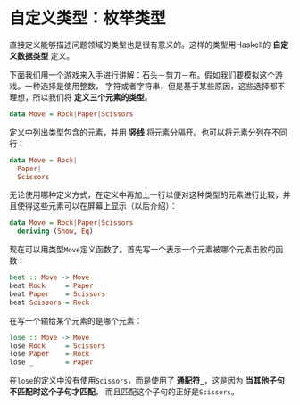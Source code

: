 自定义类型：枚举类型
==========================================
直接定义能够描述问题领域的类型也是很有意义的。这样的类型用Haskell的 **自定义数据类型** 定义。

下面我们用一个游戏来入手进行讲解：石头－剪刀－布。假如我们要模拟这个游戏。一种选择是使用整数，
字符或者字符串，但是基于某些原因，这些选择都不理想，所以我们将 **定义三个元素的类型**。
```haskell
data Move = Rock|Paper|Scissors
```
定义中列出类型包含的元素，并用 **竖线** 将元素分隔开。也可以将元素分列在不同行：
```haskell
data Move = Rock|
  Paper|
  Scissors
```
无论使用哪种定义方式，在定义中再加上一行以便对这种类型的元素进行比较，并且使得这些元素可以在屏幕上显示（以后介绍）：
```haskell
data Move = Rock|Paper|Scissors
  deriving (Show, Eq)
```
现在可以用类型`Move`定义函数了。首先写一个表示一个元素被哪个元素击败的函数：
```haskell
beat :: Move -> Move
beat Rock     = Paper
beat Paper    = Scissors
beat Scissors = Rock
```
在写一个输给某个元素的是哪个元素：
```haskell
lose :: Move -> Move
lose Rock     = Scissors
lose Paper    = Rock
lose _        = Paper
```
在`lose`的定义中没有使用`Scissors`，而是使用了 **通配符`_`**，这是因为 **当其他子句不匹配时这个子句才匹配**，
而且匹配这个子句的正好是`Scissors`。
